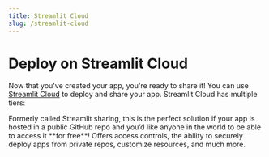 ```yaml
---
title: Streamlit Cloud
slug: /streamlit-cloud
---
```


# Deploy on Streamlit Cloud

Now that you've created your app, you're ready to share it! You can use [Streamlit
Cloud](https://streamlit.io/cloud) to deploy and share your app. Streamlit Cloud has multiple tiers:

<InlineCalloutContainer>
  <InlineCallout
    color="l-blue-70"
    icon="description"
    bold="Community Tier."
    href="/streamlit-cloud/community"
  >
    Formerly called Streamlit sharing, this is the perfect solution if your app is hosted in a public GitHub repo and you’d like anyone in the world to be able to access it **for free**!
  </InlineCallout>
  <InlineCallout
    color="l-blue-70"
    icon="description"
    bold="Teams and Enterprise."
    href="/streamlit-cloud/enterprise"
  >
    Offers access controls, the ability to securely deploy apps from private repos, customize resources, and much more.
  </InlineCallout>
</InlineCalloutContainer>

